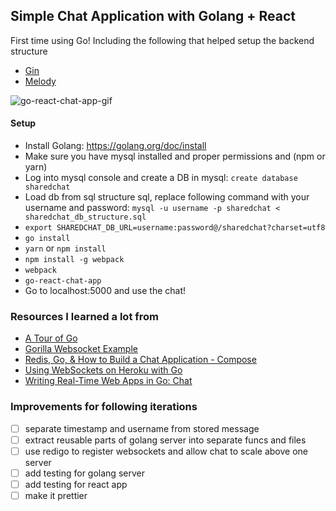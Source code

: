 ## Simple Chat Application with Golang + React

First time using Go! Including the following that helped setup the backend structure
* [Gin](https://github.com/gin-gonic/gin)
* [Melody](https://github.com/olahol/melody/)

![go-react-chat-app-gif](https://cloud.githubusercontent.com/assets/1326555/20007498/e37f863c-a272-11e6-89a9-63b7c31ba2b8.gif)


#### Setup
* Install Golang: https://golang.org/doc/install
* Make sure you have mysql installed and proper permissions and (npm or yarn)
* Log into mysql console and create a DB in mysql: `create database sharedchat`
* Load db from sql structure sql, replace following command with your username and password: `mysql -u username -p sharedchat < sharedchat_db_structure.sql`
* `export SHAREDCHAT_DB_URL=username:password@/sharedchat?charset=utf8`
* `go install`
* `yarn` or `npm install`
* `npm install -g webpack`
* `webpack`
* `go-react-chat-app`
* Go to localhost:5000 and use the chat!

### Resources I learned a lot from
* [A Tour of Go](https://tour.golang.org/welcome/1)
* [Gorilla Websocket Example](https://github.com/gorilla/websocket/tree/master/examples/chat)
* [Redis, Go, & How to Build a Chat Application - Compose](https://www.compose.com/articles/redis-go-and-how-to-build-a-chat-application/)
* [Using WebSockets on Heroku with Go](https://devcenter.heroku.com/articles/go-websockets)
* [Writing Real-Time Web Apps in Go: Chat](https://medium.com/@olahol/writing-real-time-web-apps-in-go-chat-4aa058644f73#.6ttdfnbcn)

### Improvements for following iterations
- [ ] separate timestamp and username from stored message
- [ ] extract reusable parts of golang server into separate funcs and files
- [ ] use redigo to register websockets and allow chat to scale above one server
- [ ] add testing for golang server
- [ ] add testing for react app
- [ ] make it prettier
